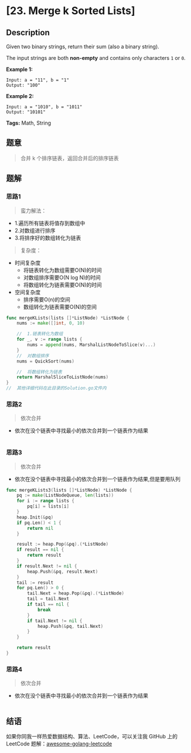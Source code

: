 # [23. Merge k Sorted Lists]

## Description

Given two binary strings, return their sum (also a binary string).

The input strings are both **non-empty** and contains only characters `1` or `0`.

**Example 1:**

```
Input: a = "11", b = "1"
Output: "100"
```

**Example 2:**

```
Input: a = "1010", b = "1011"
Output: "10101"
```

**Tags:** Math, String

## 题意
>合并 k 个排序链表，返回合并后的排序链表

## 题解

### 思路1
>  蛮力解法：
- 1.遍历所有链表将值存到数组中
- 2.对数组进行排序
- 3.将排序好的数组转化为链表

> 复杂度：
- 时间复杂度
    - 将链表转化为数组需要O(N)的时间
    - 对数组排序需要O(N log N)的时间
    - 将数组转化为链表需要O(N)的时间
- 空间复杂度
    - 排序需要O(n)的空间
    - 数组转化为链表需要O(N)的空间

```go
func mergeKLists(lists []*ListNode) *ListNode {
	nums := make([]int, 0, 10)

	//	1.链表转化为数组
	for _, v := range lists {
		nums = append(nums, MarshalListNodeToSlice(v)...)
	}
	//	对数组排序
	nums = QuickSort(nums)

	//	将数组转化为链表
	return MarshalSliceToListNode(nums)
}
//  其他详细代码在此目录的Solution.go文件内
```

### 思路2
> 依次合并
- 依次在没个链表中寻找最小的依次合并到一个链表作为结果

```go

```

### 思路3
> 依次合并
- 依次在没个链表中寻找最小的依次合并到一个链表作为结果,但是要用队列
```go
func mergeKLists3(lists []*ListNode) *ListNode {
	pq := make(ListNodeQueue, len(lists))
	for i := range lists {
		pq[i] = lists[i]
	}
	heap.Init(&pq)
	if pq.Len() < 1 {
		return nil
	}

	result := heap.Pop(&pq).(*ListNode)
	if result == nil {
		return result
	}
	if result.Next != nil {
		heap.Push(&pq, result.Next)
	}
	tail := result
	for pq.Len() > 0 {
		tail.Next = heap.Pop(&pq).(*ListNode)
		tail = tail.Next
		if tail == nil {
			break
		}
		if tail.Next != nil {
			heap.Push(&pq, tail.Next)
		}
	}

	return result
}
```

### 思路4
> 依次合并
- 依次在没个链表中寻找最小的依次合并到一个链表作为结果

```go

```

## 结语

如果你同我一样热爱数据结构、算法、LeetCode，可以关注我 GitHub 上的 LeetCode 题解：[awesome-golang-leetcode][me]

[title]: https://leetcode.com/problems/merge-k-sorted-lists/description/
[me]: https://github.com/kylesliu/awesome-golang-leetcode
